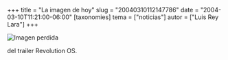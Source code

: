 +++
title = "La imagen de hoy"
slug = "20040310112147786"
date = "2004-03-10T11:21:00-06:00"
[taxonomies]
tema = ["noticias"]
autor = ["Luis Rey Lara"]
+++

![Imagen perdida](../images/20040310112147786_1.jpg)

del trailer Revolution OS.
